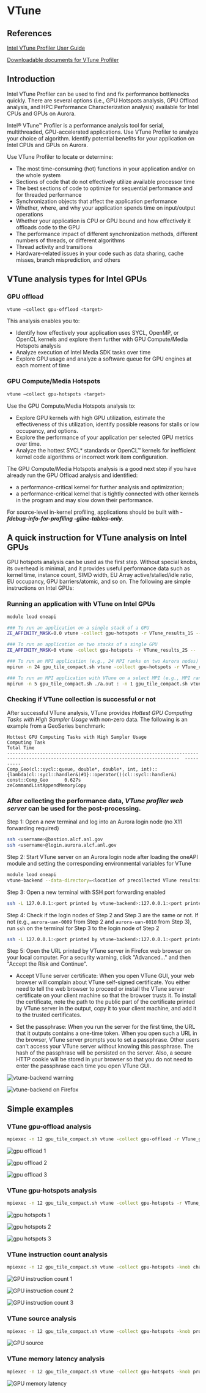 # VTune

## References  
[Intel VTune Profiler User Guide](https://www.intel.com/content/www/us/en/docs/vtune-profiler/user-guide/current/overview.html)

[Downloadable documents for VTune Profiler](https://d1hdbi2t0py8f.cloudfront.net/vtune-docs/index.html)

## Introduction
Intel VTune Profiler can be used to find and fix performance bottlenecks quickly. There are several options (i.e., GPU Hotspots analysis, GPU Offload analysis, and HPC Performance Characterization analysis) available for Intel CPUs and GPUs on Aurora.

Intel® VTune™ Profiler is a performance analysis tool for serial, multithreaded, GPU-accelerated applications. Use VTune Profiler to analyze your choice of algorithm. Identify potential benefits for your application on Intel CPUs and GPUs on Aurora.

Use VTune Profiler to locate or determine:

* The most time-consuming (hot) functions in your application and/or on the whole system
* Sections of code that do not effectively utilize available processor time
* The best sections of code to optimize for sequential performance and for threaded performance
* Synchronization objects that affect the application performance
* Whether, where, and why your application spends time on input/output operations
* Whether your application is CPU or GPU bound and how effectively it offloads code to the GPU
* The performance impact of different synchronization methods, different numbers of threads, or different algorithms
* Thread activity and transitions
* Hardware-related issues in your code such as data sharing, cache misses, branch misprediction, and others

## VTune analysis types for Intel GPUs

### GPU offload
```bash
vtune –collect gpu-offload <target>
```

This analysis enables you to:
* Identify how effectively your application uses SYCL, OpenMP, or OpenCL kernels and explore them further with GPU Compute/Media Hotspots analysis
* Analyze execution of Intel Media SDK tasks over time
* Explore GPU usage and analyze a software queue for GPU engines at each moment of time

### GPU Compute/Media Hotspots
```bash
vtune –collect gpu-hotspots <target>
```

Use the GPU Compute/Media Hotspots analysis to:
* Explore GPU kernels with high GPU utilization, estimate the effectiveness of this utilization, identify possible reasons for stalls or low occupancy, and options.
* Explore the performance of your application per selected GPU metrics over time.
* Analyze the hottest SYCL* standards or OpenCL™ kernels for inefficient kernel code algorithms or incorrect work item configuration.

The GPU Compute/Media Hotspots analysis is a good next step if you have already run the GPU Offload analysis and identified:
* a performance-critical kernel for further analysis and optimization;
* a performance-critical kernel that is tightly connected with other kernels in the program and may slow down their performance.

For source-level in-kernel profiling, applications should be built with __*-fdebug-info-for-profiling -gline-tables-only*__.

## A quick instruction for VTune analysis on Intel GPUs

GPU hotspots analysis can be used as the first step. Without special knobs, its overhead is minimal, and it provides useful performance data such as kernel time, instance count, SIMD width, EU Array active/stalled/idle ratio, EU occupancy, GPU barriers/atomic, and so on. The following are simple instructions on Intel GPUs:

### Running an application with VTune on Intel GPUs

```bash
module load oneapi

### To run an application on a single stack of a GPU
ZE_AFFINITY_MASK=0.0 vtune -collect gpu-hotspots -r VTune_results_1S -- ./a.out

### To run an application on two stacks of a single GPU
ZE_AFFINITY_MASK=0 vtune -collect gpu-hotspots -r VTune_results_2S -- ./a.out

### To run an MPI application (e.g., 24 MPI ranks on two Aurora nodes)
mpirun -n 24 gpu_tile_compact.sh vtune -collect gpu-hotspots -r VTune_results_MPI -- ./a.out

### To run an MPI application with VTune on a select MPI (e.g., MPI rank 5 out of 24 ranks)
mpirun -n 5 gpu_tile_compact.sh ./a.out : -n 1 gpu_tile_compact.sh vtune -collect gpu-hotspots -r VTune_results_MPI_5 -- ./a.out : -n 18 ./a.out 
```

### Checking if VTune collection is successful or not
After successful VTune analysis, VTune provides *Hottest GPU Computing Tasks with High Sampler Usage* with non-zero data. The following is an example from a GeoSeries benchmark:

```output
Hottest GPU Computing Tasks with High Sampler Usage
Computing Task                                                                                                                         Total Time
-------------------------------------------------------------------------------------------------------------------------------------  ----------
Comp_Geo(cl::sycl::queue, double*, double*, int, int)::{lambda(cl::sycl::handler&)#1}::operator()(cl::sycl::handler&) const::Comp_Geo      0.627s
zeCommandListAppendMemoryCopy         
```

### After collecting the performance data, *VTune profiler web server* can be used for the post-processing.

Step 1: Open a new terminal and log into an Aurora login node (no X11 forwarding required)
```bash
ssh <username>@bastion.alcf.anl.gov
ssh <username>@login.aurora.alcf.anl.gov
```
Step 2: Start VTune server on an Aurora login node after loading the oneAPI module and setting the corresponding environmental variables for VTune
```bash
module load oneapi
vtune-backend --data-directory=<location of precollected VTune results>
```
Step 3: Open a new terminal with SSH port forwarding enabled
```bash
ssh -L 127.0.0.1:<port printed by vtune-backend>:127.0.0.1:<port printed by vtune-backend> <username>@aurora.alcf.anl.gov
```

Step 4: Check if the login nodes of Step 2 and Step 3 are the same or not. If not (e.g., `aurora-uan-0009` from Step 2 and `aurora-uan-0010` from Step 3), run `ssh` on the terminal for Step 3 to the login node of Step 2
```bash
ssh -L 127.0.0.1:<port printed by vtune-backend>:127.0.0.1:<port printed by vtune-backend> aurora-uan-xxxx
```

Step 5: Open the URL printed by VTune server in Firefox web browser on your local computer. For a security warning, click "Advanced..." and then "Accept the Risk and Continue".

* Accept VTune server certificate:
When you open VTune GUI, your web browser will complain about VTune self-signed certificate. You either need to tell the web browser to proceed or install the VTune server certificate on your client machine so that the browser trusts it. To install the certificate, note the path to the public part of the certificate printed by VTune server in the output, copy it to your client machine, and add it to the trusted certificates.

* Set the passphrase:
When you run the server for the first time, the URL that it outputs contains a one-time token. When you open such a URL in the browser, VTune server prompts you to set a passphrase. Other users can't access your VTune server without knowing this passphrase. The hash of the passphrase will be persisted on the server. Also, a secure HTTP cookie will be stored in your browser so that you do not need to enter the passphrase each time you open VTune GUI.

![vtune-backend warning](images/FireFox-VTune02.png "Security warning: click 'Advanced...' and then 'Accept the Risk and Continue'")

![vtune-backend on Firefox](images/FireFox-VTune05.png "GUI interface")

## Simple examples

### VTune gpu-offload analysis

```bash
mpiexec -n 12 gpu_tile_compact.sh vtune -collect gpu-offload -r VTune_gpu-offload ./Comp_GeoSeries_omp_mpicxx_DP 2048 1000
```

![gpu offload 1](images/GPU-offload-01.png "gpu offload 1")

![gpu offload 2](images/GPU-offload-02.png "gpu offload 2")

![gpu offload 3](images/GPU-offload-03.png "gpu offload 3")

### VTune gpu-hotspots analysis

```bash
mpiexec -n 12 gpu_tile_compact.sh vtune -collect gpu-hotspots -r VTune_gpu-hotspots ./Comp_GeoSeries_omp_mpicxx_DP 2048 1000
```

![gpu hotspots 1](images/GPU-hotspots-01.png "gpu hotspots 1")

![gpu hotspots 2](images/GPU-hotspots-02.png "gpu hotspots 2")

![gpu hotspots 3](images/GPU-hotspots-03.png "gpu hotspots 3")

### VTune instruction count analysis

```bash
mpiexec -n 12 gpu_tile_compact.sh vtune -collect gpu-hotspots -knob characterization-mode=instruction-count -r VTune_inst-count ./Comp_GeoSeries_omp_mpicxx_DP 2048 1000
```

![GPU instruction count 1](images/Inst-count-01.png "GPU instruction count 1")

![GPU instruction count 2](images/Inst-count-02.png "GPU instruction count 2")

![GPU instruction count 3](images/Inst-count-03.png "GPU instruction count 3")

### VTune source analysis

```bash
mpiexec -n 12 gpu_tile_compact.sh vtune -collect gpu-hotspots -knob profiling-mode=source-analysis -r VTune_source ./Comp_GeoSeries_omp_mpicxx_DP 2048 1000
```

![GPU source](images/Source-01.png "GPU source")

### VTune memory latency analysis

```bash
mpiexec -n 12 gpu_tile_compact.sh vtune -collect gpu-hotspots -knob profiling-mode=source-analysis -knob source-analysis=mem-latency -r VTune_mem-latency ./Comp_GeoSeries_omp_mpicxx_DP 2048 1000
```

![GPU memory latency](images/mem-latency-01.png "GPU memory latency")

